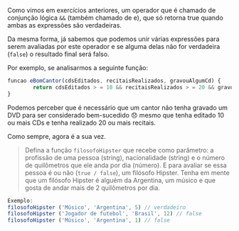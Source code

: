 Como vimos em exercícios anteriores, um operador que é chamado de conjunção lógica `&&` (também chamado de e), que só retorna true quando ambas as expressões são verdadeiras.

Da mesma forma, já sabemos que podemos unir várias expressões para serem avaliadas por este operador e se alguma delas não for verdadeira (`false`) o resultado final será falso.

Por exemplo, se analisarmos a seguinte função:


```javascript
funcao eBomCantor(cdsEditados, recitaisRealizados, gravouAlgumCd) {
        return cdsEditados > = 10 && recitaisRealizados > = 20 && gravouAlgumCd;
}
```

Podemos perceber que é necessário que um cantor não tenha gravado um DVD para ser considerado bem-sucedido 😞 mesmo que tenha editado 10 ou mais CDs e tenha realizado 20 ou mais recitais.

Como sempre, agora é a sua vez.


> Defina a função `filosofoHipster` que recebe como parâmetro: a profissão de uma pessoa (string), nacionalidade (string) e o número de quilômetros que ele anda por dia (número). E para avaliar se essa pessoa é ou não (`true / false`), um filósofo Hipster. Tenha em mente que um filósofo Hipster é alguém da Argentina, um músico e que gosta de andar mais de 2 quilômetros por dia.


```javascript
Exemplo:
filosofoHipster ('Músico', 'Argentina', 5) // verdadeiro
filosofoHipster ('Jogador de futebol', 'Brasil', 12) // false
filosofoHipster ('Músico', 'Argentina', 1) // false

